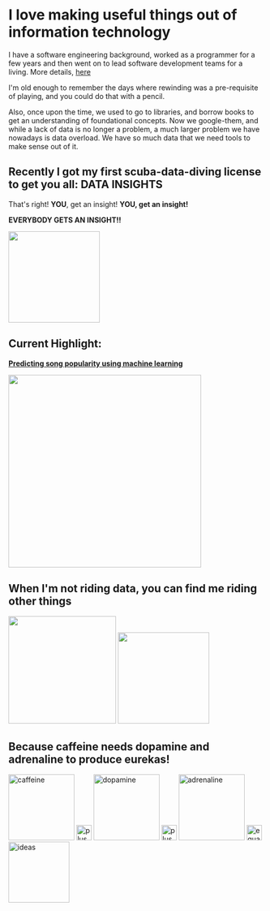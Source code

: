 
# I love making useful things out of information technology

I have a software engineering background, worked as a programmer for a few years and then went on to lead software development teams for a living. More details, [here](https://www.linkedin.com/in/josephhigaki/)

I'm old enough to remember the days where rewinding was a pre-requisite of playing, and you could do that with a pencil.

Also, once upon the time, we used to go to libraries, and borrow books to get an understanding of foundational concepts. Now we google-them, and while a lack of data is no longer a problem, a much larger problem we have nowadays is data overload.
We have so much data that we need tools to make sense out of it.

## Recently I got my first scuba-data-diving license to get you all: **DATA INSIGHTS**

That's right!  **YOU**, get an insight! **YOU, get an insight!**

**EVERYBODY GETS AN INSIGHT!!**

<img src="https://user-images.githubusercontent.com/11904085/125473540-bedf6f82-cbad-4050-9a5c-b10762df2d2e.png" width="180">
 
<!-- I promise you one thing, my joke skills aren't directly proportional to my data ones.-->



## Current Highlight: 
**[Predicting song popularity using machine learning](https://github.com/joseph-higaki/music-hit-general)**

<img src="https://user-images.githubusercontent.com/11904085/125500268-e2c228e7-11fe-4264-93e6-4ee746c8d7d4.png" width="380">


## When I'm not riding data, you can find me riding other things

<span>
<img src="https://user-images.githubusercontent.com/11904085/125492432-13c8c11c-c989-432e-a289-411a9f557d80.png" width="212">
<img src="https://user-images.githubusercontent.com/11904085/125492457-348ecbaf-c5e8-4f29-a16e-833b5c468197.png" width="180">
</span>

## Because **caffeine** needs **dopamine** and **adrenaline** to produce **eurekas!**

<span>
<img src="https://user-images.githubusercontent.com/11904085/125481452-46bf9ebd-2d43-40bc-95fc-1647ba9f7195.png" width="130" alt="caffeine"> 
<img src="https://user-images.githubusercontent.com/11904085/125490325-da64a758-a1e0-4225-9546-181aef3c7117.png" width="30" alt="plus">  
<img src="https://user-images.githubusercontent.com/11904085/125480992-f0c9f297-744b-455f-8b48-6fdbd6cf39ca.png" width="130" alt="dopamine"> 
<img src="https://user-images.githubusercontent.com/11904085/125490325-da64a758-a1e0-4225-9546-181aef3c7117.png" width="30" alt="plus">  
<img src="https://user-images.githubusercontent.com/11904085/125481715-1826605a-fe42-4f09-8211-2038c5916c62.png" width="130" alt="adrenaline"> 
<img src="https://user-images.githubusercontent.com/11904085/125490859-34951a8c-f26a-45f7-ab89-d361314478a7.png" width="30" alt="equals">  
<img src="https://user-images.githubusercontent.com/11904085/125489215-93891a29-7d13-4f61-a45b-aab950d2d1be.png" width="120" alt="ideas"> 
</span>

<!--
**joseph-higaki/joseph-higaki** is a ✨ _special_ ✨ repository because its `README.md` (this file) appears on your GitHub profile.

Here are some ideas to get you started:

- 🔭 I’m currently working on ...
- 🌱 I’m currently learning ...
- 👯 I’m looking to collaborate on ...
- 🤔 I’m looking for help with ...
- 💬 Ask me about ...
- 📫 How to reach me: ...
- 😄 Pronouns: ...
- ⚡ Fun fact: ...
-->
